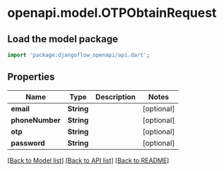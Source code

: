 # openapi.model.OTPObtainRequest

## Load the model package

```dart
import 'package:djangoflow_openapi/api.dart';
```

## Properties

| Name            | Type       | Description | Notes      |
| --------------- | ---------- | ----------- | ---------- |
| **email**       | **String** |             | [optional] |
| **phoneNumber** | **String** |             | [optional] |
| **otp**         | **String** |             | [optional] |
| **password**    | **String** |             | [optional] |

[[Back to Model list]](../README.md#documentation-for-models) [[Back to API list]](../README.md#documentation-for-api-endpoints) [[Back to README]](../README.md)
